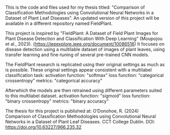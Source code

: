 This is the code and files used for my thesis titled: "Comparison of Classification Methodologies using Convolutional Neural Networks in a Dataset of Plant Leaf Diseases”.
An updated version of this project will be available in a different repository named FieldPlant.

This project is inspired by "FieldPlant: A Dataset of Field Plant Images for Plant Disease Detection and Classification With Deep Learning" (Moupojou et al., 2023). (https://ieeexplore.ieee.org/document/10086516)
It focuses on disease detection using a multilable dataset of images of plant leaves, using transfer learning and fine-tuning of several pre-trained CNN models.

The FieldPlant research is replicated using their original settings as much as is possible.
These original settings appear consistent with a multilabel classification task:
activation function: "softmax"
loss function: "categorical crossentropy"
metrics: "categorical accuracy"

Afterwhich the models are then retrained using different parameters suited to this multilabel dataset.
activation function: "sigmoid"
loss function: "binary crossentropy"
metrics: "binary accuracy"

The thesis for this project is published at:
O’Donohoe, R. (2024) Comparison of Classification Methodologies using Convolutional Neural Networks in a Dataset of Plant Leaf Diseases. CCT College Dublin. DOI: https://doi.org/10.63227/966.235.32
